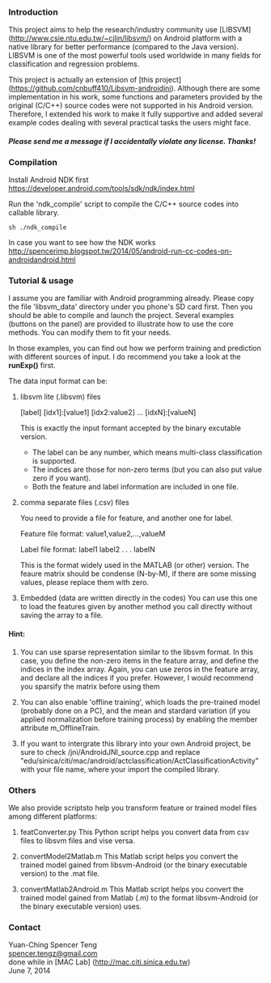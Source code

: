 ### Introduction

This project aims to help the research/industry community use [LIBSVM] (http://www.csie.ntu.edu.tw/~cjlin/libsvm/) on Android platform with a native library for better performance (compared to the Java version).  LIBSVM is one of the most powerful tools used worldwide in many fields for classification and regression problems.

This project is actually an extension of [this project] (https://github.com/cnbuff410/Libsvm-androidjni).  Although there are some implementation in his work, some functions and parameters provided by the original (C/C++) source codes were not supported in his Android version.  Therefore, I extended his work to make it fully supportive and added several example codes dealing with several practical tasks the users might face.

#### *Please send me a message if I accidentally violate any license.  Thanks!*

### Compilation

Install Android NDK first  
https://developer.android.com/tools/sdk/ndk/index.html


Run the 'ndk_compile' script to compile the C/C++ source codes into callable library.

`sh ./ndk_compile`


In case you want to see how the NDK works  
http://spencerimp.blogspot.tw/2014/05/android-run-cc-codes-on-androidandroid.html

### Tutorial & usage
I assume you are familiar with Android programming already.  Please copy the file 'libsvm_data' directory under you phone's SD card first.  Then you should be able to compile and launch the project. Several examples (buttons on the panel) are provided to illustrate how to use the core methods.  You can modify them to fit your needs.

In those examples, you can find out how we perform training and prediction with different sources of input.  I do recommend you take a look at the **runExp()**
first.

The data input format can be:

1. libsvm lite (.libsvm) files
 
    [label] [idx1]:[value1] [idx2:value2] ... [idxN]:[valueN]

    This is exactly the input formant accepted by the binary excutable version.   
    * The label can be any number, which means multi-class classification is supported. 
    * The indices are those for non-zero terms (but you can also put value zero if you want).
    * Both the feature and label information are included in one file.

2. comma separate files (.csv) files

    You need to provide a file for feature, and another one for label.

    Feature file format:
    value1,value2,...,valueM

    Label file format:
    label1
    label2
    .
    .
    .
    labelN

    This is the format widely used in the MATLAB (or other) version.  The feaure matrix should be condense (N-by-M), if there are some missing values, please replace them with zero.

3. Embedded (data are written directly in the codes)
    You can use this one to load the features given by another method you call directly without saving the array to a file.

#### Hint:

1. You can use sparse representation similar to the libsvm format.  In this case, you define the non-zero items in the feature array, and define the indices in the index array.  Again, you can use zeros in the feature array, and declare all the indices if you prefer.  However, I would recommend you sparsify the matrix before using them

2. You can also enable 'offline training', which loads the pre-trained model (probably done on a PC), and the mean and stardard variation (if you applied normalization before training process) by enabling the member attribute m_OfflineTrain.

3. If you want to intergrate this library into your own Android project, be sure to check /jni/AndroidJNI_source.cpp
and replace "edu/sinica/citi/mac/android/actclassification/ActClassificationActivity" with your file name, where your import the compiled library.

### Others
We also provide scriptsto help you transform feature or trained model files among different platforms:

1. featConverter.py
   This Python script helps you convert data from csv files to libsvm files and vise versa.

2. convertModel2Matlab.m
   This Matlab script helps you convert the trained model gained from libsvm-Android (or the binary executable version) to the .mat file.

3. convertMatlab2Android.m
   This Matlab script helps you convert the trained model gained from Matlab (.m) to the format libsvm-Android (or the binary executable version) uses.

### Contact

Yuan-Ching Spencer Teng  
spencer.tengz@gmail.com  
done while in [MAC Lab] (http://mac.citi.sinica.edu.tw)   
June 7, 2014

